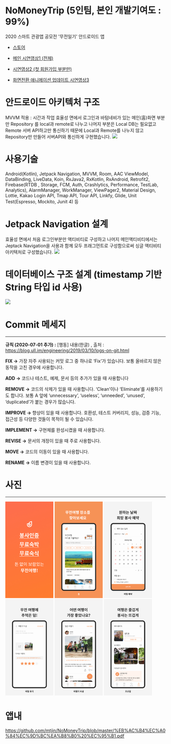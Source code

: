 # NoMoneyTrip (5인팀, 본인 개발기여도 : 99%)
2020 스마트 관광앱 공모전 '무전일기' 안드로이드 앱
- [스토어](https://play.google.com/store/apps/details?id=com.mtjin.nomoneytrip)

- [메인 시연영상1 (전체)](https://youtu.be/Ty2MfKSNdso)

- [시연영상2 (첫 회원가입 부분만)](https://youtu.be/f2-8GOL8esE)

- [화면전환 애니메이션 업데이트 시연영상3](https://www.youtube.com/watch?v=snzmKRwiOVM)



# 안드로이드 아키텍처 구조
MVVM 적용 : 시간과 작업 효율성 면에서 로그인과 바텀네비가 있는 메인(홈)화면 부분만 Repository 를 local과 remote로 나누고 나머지 부분은 Local DB는 필요없고 Remote 서버 API하고만 통신하기 때문에 Local과 Remote를 나누지 않고 Repository만 만들어 서버API와 통신하게 구현했습니다.
<img src="https://user-images.githubusercontent.com/37071007/103278060-ed3a8e00-4a0d-11eb-9047-76e80fb0f7ac.png" ></img>


# 사용기술
Android(Kotlin), Jetpack Navigation, MVVM, Room, AAC ViewModel, DataBinding, LiveData, Koin, RxJava2, RxKotlin, RxAndroid, Retrofit2, Firebase(RTDB , Storage, FCM, Auth, Crashlytics, Performance, TestLab, Analytics), AlarmManager, WorkManager, ViewPager2, Material Design, Lottie,  Kakao Login API, Tmap API, Tour API, Linkfy, Glide, Unit Test(Espresso, Mockito, Junit 4) 등


# Jetpack Navigation 설계
효율성 면에서 처음 로그인부분만 액티비티로 구성하고 나머지 메인액티비티에서는 Jeptack Navigation을 사용과 함께 모두 프래그먼트로 구성함으로써 싱글 액티비티 아키텍처로 구성했습니다.
<img src="https://user-images.githubusercontent.com/37071007/99547497-eece6a80-29fa-11eb-88d6-b128a51beee9.png" ></img>


# 데이터베이스 구조 설계 (timestamp 기반 String 타입 id 사용)
<img src="https://user-images.githubusercontent.com/37071007/95646136-63f77780-0b00-11eb-87dc-6b0207303803.png"/>


# Commit 메세지
-----------
**규칙 (2020-07-01 추가) :** [행동] 내용(한글) , 출처 : https://blog.ull.im/engineering/2019/03/10/logs-on-git.html

**FIX ->**
가장 자주 사용되는 커밋 로그 중 하나로 ‘Fix’가 있습니다. 보통 올바르지 않은 동작을 고친 경우에 사용합니다.

**ADD ->**
코드나 테스트, 예제, 문서 등의 추가가 있을 때 사용합니다

**REMOVE ->**
코드의 삭제가 있을 때 사용합니다. ‘Clean’이나 ‘Eliminate’를 사용하기도 합니다. 보통 A 앞에 ‘unnecessary’, ‘useless’, ‘unneeded’, ‘unused’, ‘duplicated’가 붙는 경우가 많습니다.

**IMPROVE ->**
향상이 있을 때 사용합니다. 호환성, 테스트 커버리지, 성능, 검증 기능, 접근성 등 다양한 것들이 목적이 될 수 있습니다.

**IMPLEMENT ->**
구현체를 완성시켰을 때 사용합니다.

**REVISE ->**
문서의 개정이 있을 때 주로 사용합니다.

**MOVE ->**
코드의 이동이 있을 때 사용합니다.

**RENAME ->**
이름 변경이 있을 때 사용합니다.


# 사진
------------
<img src="https://github.com/mtjin/NoMoneyTrip/blob/master/playstore_file/%ED%94%8C%EB%A0%88%EC%9D%B4%EC%8A%A4%ED%86%A0%EC%96%B4%EC%82%AC%EC%A7%84.jpg?raw=true" width="30%"></img>
<img src="https://github.com/mtjin/NoMoneyTrip/blob/master/playstore_file/%ED%94%8C%EB%A0%88%EC%9D%B4%EC%8A%A4%ED%86%A0%EC%96%B4%EC%82%AC%EC%A7%842.jpg?raw=true" width="30%"></img>
<img src="https://github.com/mtjin/NoMoneyTrip/blob/master/playstore_file/%ED%94%8C%EB%A0%88%EC%9D%B4%EC%8A%A4%ED%86%A0%EC%96%B4%EC%82%AC%EC%A7%843.jpg?raw=true" width="30%"></img>
<img src="https://github.com/mtjin/NoMoneyTrip/blob/master/playstore_file/%ED%94%8C%EB%A0%88%EC%9D%B4%EC%8A%A4%ED%86%A0%EC%96%B4%EC%82%AC%EC%A7%844.jpg?raw=true" width="30%"></img>
<img src="https://github.com/mtjin/NoMoneyTrip/blob/master/playstore_file/%ED%94%8C%EB%A0%88%EC%9D%B4%EC%8A%A4%ED%86%A0%EC%96%B4%EC%82%AC%EC%A7%845.jpg?raw=true" width="30%"></img>
<img src="https://github.com/mtjin/NoMoneyTrip/blob/master/playstore_file/%ED%94%8C%EB%A0%88%EC%9D%B4%EC%8A%A4%ED%86%A0%EC%96%B4%EC%82%AC%EC%A7%846.jpg?raw=true" width="30%"></img>


# 앱내 
https://github.com/mtjin/NoMoneyTrip/blob/master/%EB%AC%B4%EC%A0%84%EC%9D%BC%EA%B8%B0%20%EC%95%B1.pdf

